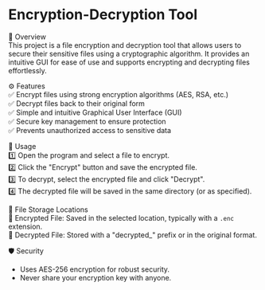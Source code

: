
# Encryption-Decryption Tool  

 📌 Overview  
This project is a file encryption and decryption tool that allows users to secure their sensitive files using a cryptographic algorithm. It provides an intuitive GUI for ease of use and supports encrypting and decrypting files effortlessly.  

 ⚙ Features  
✅ Encrypt files using strong encryption algorithms (AES, RSA, etc.)  
✅ Decrypt files back to their original form  
✅ Simple and intuitive Graphical User Interface (GUI)  
✅ Secure key management to ensure protection  
✅ Prevents unauthorized access to sensitive data  

 🚀 Usage  
1️⃣ Open the program and select a file to encrypt.  
2️⃣ Click the "Encrypt" button and save the encrypted file.  
3️⃣ To decrypt, select the encrypted file and click "Decrypt".  
4️⃣ The decrypted file will be saved in the same directory (or as specified).  

 📂 File Storage Locations  
🔹 Encrypted File: Saved in the selected location, typically with a `.enc` extension.  
🔹 Decrypted File: Stored with a "decrypted_" prefix or in the original format.  

 🛡 Security  
- Uses AES-256 encryption for robust security.  
- Never share your encryption key with anyone.  

 
